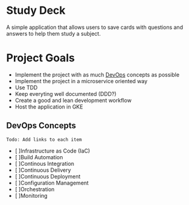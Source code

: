 # Study Deck
A simple application that allows users to save cards with questions and answers to help them study a subject.

# Project Goals

- Implement the project with as much [DevOps](#devops-concepts) concepts as possible
- Implement the project in a microservice oriented way
- Use TDD
- Keep everyting well documented (DDD?)
- Create a good and lean development workflow
- Host the application in GKE 

## DevOps Concepts
	Todo: Add links to each item
- [ ]Infrastructure as Code (IaC)
- [ ]Build Automation
- [ ]Continous Integration
- [ ]Continuous Delivery
- [ ]Continuous Deployment
- [ ]Configuration Management
- [ ]Orchestration
- [ ]Monitoring
